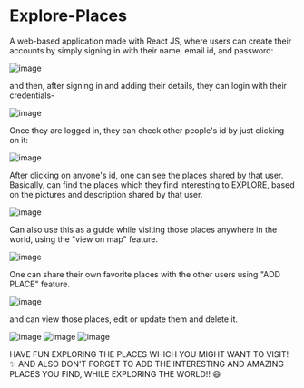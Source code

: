 # Explore-Places
A web-based application made with React JS, where users can create their accounts by simply signing in with their name, email id, and password:

![image](https://user-images.githubusercontent.com/83454075/179263854-db8c6089-6060-4fa1-82a3-65b9a497c995.png)


and then, after signing in and adding their details, they can login with their credentials-

![image](https://user-images.githubusercontent.com/83454075/179264355-16413c71-db5b-4519-beef-c22422f9f15c.png)


Once they are logged in, they can check other people's id by just clicking on it:

![image](https://user-images.githubusercontent.com/83454075/179264559-fddc5e2e-d5d8-4b8d-89ae-88da0f44c4e8.png)


After clicking on anyone's id, one can see the places shared by that user. Basically, can find the places which they find interesting to EXPLORE, based on the pictures and description shared by that user.

![image](https://user-images.githubusercontent.com/83454075/179264862-69339d73-32e8-4785-b47a-88dd04d3659e.png)


Can also use this as a guide while visiting those places anywhere in the world, using the "view on map" feature. 

![image](https://user-images.githubusercontent.com/83454075/179265062-6351033d-211b-466e-a9fd-ef3f2e8329ae.png)


One can share their own favorite places with the other users using "ADD PLACE" feature. 

![image](https://user-images.githubusercontent.com/83454075/179265473-4941abc0-6f85-4c6a-8b9a-fe2cdbdc9dbe.png)


and can view those places, edit or update them and delete it.

![image](https://user-images.githubusercontent.com/83454075/179265716-476dff81-1ddd-43d7-a25a-2def0101904d.png)
![image](https://user-images.githubusercontent.com/83454075/179265832-1af870c0-91c6-423e-b2be-087d60b1f99a.png)
![image](https://user-images.githubusercontent.com/83454075/179265947-fcbb2d3c-9070-4217-8b0e-93fb376fef95.png)


HAVE FUN EXPLORING THE PLACES WHICH YOU MIGHT WANT TO VISIT! ✨
AND ALSO DON'T FORGET TO ADD THE INTERESTING AND AMAZING PLACES YOU FIND, WHILE EXPLORING THE WORLD!! 😄

